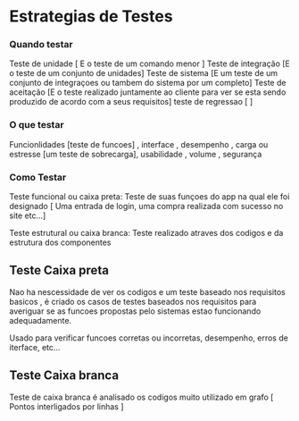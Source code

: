 # Estrategias de Testes

### Quando testar

Teste de unidade [ E o teste de um comando menor ] Teste de integração [E o teste de um conjunto de unidades] Teste de sistema [E um teste de um conjunto de integraçoes ou tambem do sistema por um completo]
Teste de aceitação [E o teste realizado juntamente ao cliente para ver se esta sendo produzido de acordo com a seus requisitos] teste de regressao [ ]
### O que testar

Funcionlidades [teste de funcoes] , interface , desempenho , carga ou estresse [um teste de sobrecarga], usabilidade , volume , segurança

### Como Testar

Teste funcional ou caixa preta: Teste de suas funçoes do app na qual ele foi designado [ Uma entrada de login, uma compra realizada com sucesso no site etc...]

Teste estrutural ou caixa branca: Teste realizado atraves dos codigos e da estrutura dos componentes

## Teste Caixa preta

Nao ha nescessidade de ver os codigos e um teste baseado nos requisitos basicos , é criado os casos de testes baseados nos requisitos para averiguar se as funcoes propostas pelo sistemas estao funcionando adequadamente.

Usado para verificar funcoes corretas ou incorretas, desempenho, erros de iterface, etc... 

## Teste Caixa branca 

Teste de caixa branca é analisado os codigos muito utilizado em grafo [ Pontos interligados por linhas ]

